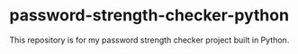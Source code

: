 # password-strength-checker-python
This repository is for my password strength checker project built in Python.
